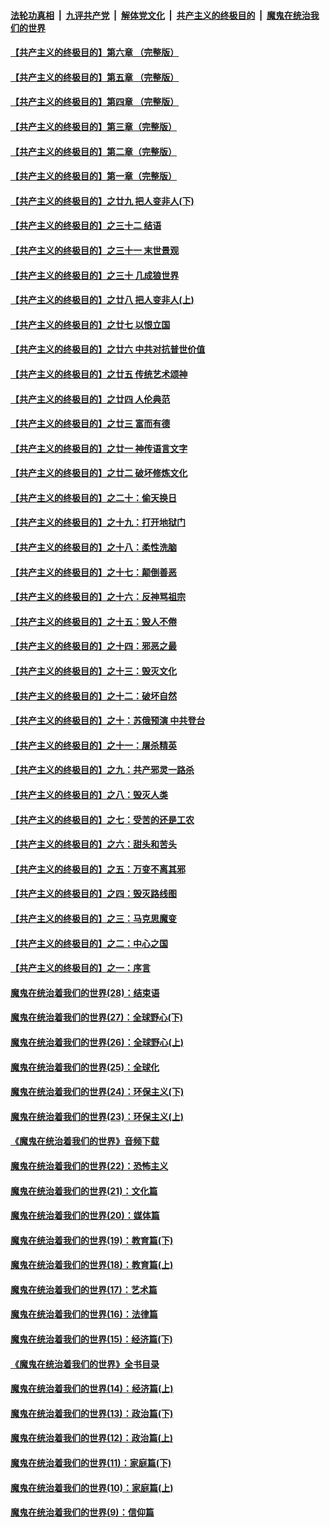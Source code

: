 ####  [法轮功真相](../../../../basic/blob/master/README.md?t=03122339) &nbsp;|&nbsp; [九评共产党](../../../../9ping.md/blob/master/README.md?t=03122339) &nbsp;|&nbsp; [解体党文化](../../../../jtdwh.md/blob/master/README.md?t=03122339)  &nbsp;|&nbsp; [共产主义的终极目的](../../../../gczydzjmd.md/blob/master/README.md?t=03122339) &nbsp;|&nbsp; [魔鬼在统治我们的世界](../../../../mgztzwmdsj.md/blob/master/README.md?t=03122339) 

#### [【共产主义的终极目的】第六章 （完整版）](../pages/nsc422/n11428913.md?t=03122339) 

#### [【共产主义的终极目的】第五章 （完整版）](../pages/nsc422/n11428912.md?t=03122339) 

#### [【共产主义的终极目的】第四章 （完整版）](../pages/nsc422/n11428907.md?t=03122339) 

#### [【共产主义的终极目的】第三章（完整版）](../pages/nsc422/n11428848.md?t=03122339) 

#### [【共产主义的终极目的】第二章（完整版）](../pages/nsc422/n11428831.md?t=03122339) 

#### [【共产主义的终极目的】第一章（完整版）](../pages/nsc422/n11417651.md?t=03122339) 

#### [【共产主义的终极目的】之廿九 把人变非人(下)](../pages/nsc422/n11344140.md?t=03122339) 

#### [【共产主义的终极目的】之三十二 结语](../pages/nsc422/n11360535.md?t=03122339) 

#### [【共产主义的终极目的】之三十一 末世景观](../pages/nsc422/n11351129.md?t=03122339) 

#### [【共产主义的终极目的】之三十 几成狼世界](../pages/nsc422/n11348280.md?t=03122339) 

#### [【共产主义的终极目的】之廿八 把人变非人(上)](../pages/nsc422/n11340492.md?t=03122339) 

#### [【共产主义的终极目的】之廿七 以恨立国](../pages/nsc422/n11336944.md?t=03122339) 

#### [【共产主义的终极目的】之廿六 中共对抗普世价值](../pages/nsc422/n11324785.md?t=03122339) 

#### [【共产主义的终极目的】之廿五 传统艺术颂神](../pages/nsc422/n11296396.md?t=03122339) 

#### [【共产主义的终极目的】之廿四 人伦典范](../pages/nsc422/n11296397.md?t=03122339) 

#### [【共产主义的终极目的】之廿三 富而有德](../pages/nsc422/n11283598.md?t=03122339) 

#### [【共产主义的终极目的】之廿一 神传语言文字](../pages/nsc422/n11263265.md?t=03122339) 

#### [【共产主义的终极目的】之廿二 破坏修炼文化](../pages/nsc422/n11245728.md?t=03122339) 

#### [【共产主义的终极目的】之二十：偷天换日](../pages/nsc422/n11238846.md?t=03122339) 

#### [【共产主义的终极目的】之十九：打开地狱门](../pages/nsc422/n11206376.md?t=03122339) 

#### [【共产主义的终极目的】之十八：柔性洗脑](../pages/nsc422/n11199994.md?t=03122339) 

#### [【共产主义的终极目的】之十七：颠倒善恶](../pages/nsc422/n11179782.md?t=03122339) 

#### [【共产主义的终极目的】之十六：反神骂祖宗](../pages/nsc422/n11166798.md?t=03122339) 

#### [【共产主义的终极目的】之十五：毁人不倦](../pages/nsc422/n11166792.md?t=03122339) 

#### [【共产主义的终极目的】之十四：邪恶之最](../pages/nsc422/n11150249.md?t=03122339) 

#### [【共产主义的终极目的】之十三：毁灭文化](../pages/nsc422/n11135227.md?t=03122339) 

#### [【共产主义的终极目的】之十二：破坏自然](../pages/nsc422/n11135214.md?t=03122339) 

#### [【共产主义的终极目的】之十：苏俄预演 中共登台](../pages/nsc422/n11118424.md?t=03122339) 

#### [【共产主义的终极目的】之十一：屠杀精英](../pages/nsc422/n11118442.md?t=03122339) 

#### [【共产主义的终极目的】之九：共产邪灵一路杀](../pages/nsc422/n11114139.md?t=03122339) 

#### [【共产主义的终极目的】之八：毁灭人类](../pages/nsc422/n11108503.md?t=03122339) 

#### [【共产主义的终极目的】之七：受苦的还是工农](../pages/nsc422/n11101809.md?t=03122339) 

#### [【共产主义的终极目的】之六：甜头和苦头](../pages/nsc422/n11096971.md?t=03122339) 

#### [【共产主义的终极目的】之五：万变不离其邪](../pages/nsc422/n11091285.md?t=03122339) 

#### [【共产主义的终极目的】之四：毁灭路线图](../pages/nsc422/n11086284.md?t=03122339) 

#### [【共产主义的终极目的】之三：马克思魔变](../pages/nsc422/n11061941.md?t=03122339) 

#### [【共产主义的终极目的】之二：中心之国](../pages/nsc422/n11047728.md?t=03122339) 

#### [【共产主义的终极目的】之一：序言](../pages/nsc422/n11086077.md?t=03122339) 

#### [魔鬼在统治着我们的世界(28)：结束语](../pages/nsc422/n10936246.md?t=03122339) 

#### [魔鬼在统治着我们的世界(27)：全球野心(下)](../pages/nsc422/n10928319.md?t=03122339) 

#### [魔鬼在统治着我们的世界(26)：全球野心(上)](../pages/nsc422/n10900318.md?t=03122339) 

#### [魔鬼在统治着我们的世界(25)：全球化](../pages/nsc422/n10788205.md?t=03122339) 

#### [魔鬼在统治着我们的世界(24)：环保主义(下)](../pages/nsc422/n10695307.md?t=03122339) 

#### [魔鬼在统治着我们的世界(23)：环保主义(上)](../pages/nsc422/n10688613.md?t=03122339) 

#### [《魔鬼在统治着我们的世界》音频下载](../pages/nsc422/n10635553.md?t=03122339) 

#### [魔鬼在统治着我们的世界(22)：恐怖主义](../pages/nsc422/n10614727.md?t=03122339) 

#### [魔鬼在统治着我们的世界(21)：文化篇](../pages/nsc422/n10597706.md?t=03122339) 

#### [魔鬼在统治着我们的世界(20)：媒体篇](../pages/nsc422/n10586579.md?t=03122339) 

#### [魔鬼在统治着我们的世界(19)：教育篇(下)](../pages/nsc422/n10564808.md?t=03122339) 

#### [魔鬼在统治着我们的世界(18)：教育篇(上)](../pages/nsc422/n10526970.md?t=03122339) 

#### [魔鬼在统治着我们的世界(17)：艺术篇](../pages/nsc422/n10499093.md?t=03122339) 

#### [魔鬼在统治着我们的世界(16)：法律篇](../pages/nsc422/n10485969.md?t=03122339) 

#### [魔鬼在统治着我们的世界(15)：经济篇(下)](../pages/nsc422/n10469975.md?t=03122339) 

#### [《魔鬼在统治着我们的世界》全书目录](../pages/nsc422/n10464261.md?t=03122339) 

#### [魔鬼在统治着我们的世界(14)：经济篇(上)](../pages/nsc422/n10457370.md?t=03122339) 

#### [魔鬼在统治着我们的世界(13)：政治篇(下)](../pages/nsc422/n10448270.md?t=03122339) 

#### [魔鬼在统治着我们的世界(12)：政治篇(上)](../pages/nsc422/n10444576.md?t=03122339) 

#### [魔鬼在统治着我们的世界(11)：家庭篇(下)](../pages/nsc422/n10440961.md?t=03122339) 

#### [魔鬼在统治着我们的世界(10)：家庭篇(上)](../pages/nsc422/n10435448.md?t=03122339) 

#### [魔鬼在统治着我们的世界(9)：信仰篇](../pages/nsc422/n10432159.md?t=03122339) 

